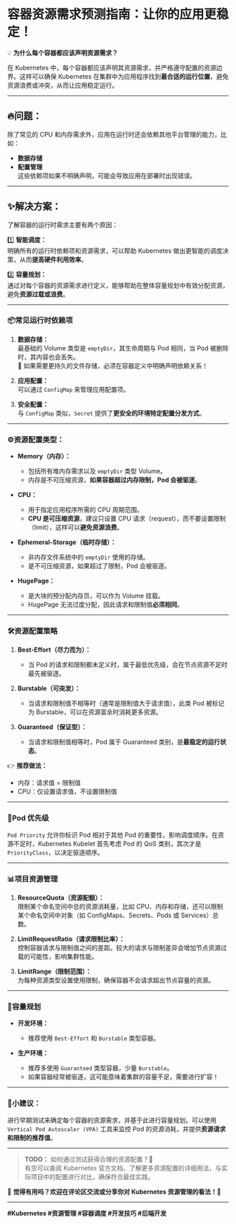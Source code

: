 # **容器资源需求预测指南：让你的应用更稳定！**

💡 **为什么每个容器都应该声明资源需求？**

在 Kubernetes 中，每个容器都应该声明其资源需求，并严格遵守配置的资源边界。这样可以确保 Kubernetes 在集群中为应用程序找到**最合适的运行位置**，避免资源浪费或冲突，从而让应用稳定运行。

---

## **🔥问题：**

除了常见的 CPU 和内存需求外，应用在运行时还会依赖其他平台管理的能力，比如：  
- **数据存储**
- **配置管理**  
这些依赖项如果不明确声明，可能会导致应用在部署时出现错误。

---

## **✨解决方案：**

了解容器的运行时需求主要有两个原因：

1️⃣ **智能调度：**  
明确所有的运行时依赖项和资源需求，可以帮助 Kubernetes 做出更智能的调度决策，从而**提高硬件利用效率**。

2️⃣ **容量规划：**  
通过对每个容器的资源需求进行定义，能够帮助在整体容量规划中有效分配资源，避免**资源过载或浪费**。

---

### **📦常见运行时依赖项**

1. **数据存储：**  
最基础的 Volume 类型是 `emptyDir`，其生命周期与 Pod 相同，当 Pod 被删除时，其内容也会丢失。  
📌 如果需要更持久的文件存储，必须在容器定义中明确声明依赖关系！

2. **应用配置：**  
可以通过 `ConfigMap` 来管理应用配置项。

3. **安全配置：**  
与 `ConfigMap` 类似，`Secret` 提供了**更安全的环境特定配置分发方式**。

---

### **⚙️资源配置类型：**

- **Memory（内存）：**  
  - 包括所有堆内存需求以及 `emptyDir` 类型 Volume。  
  - 内存是不可压缩资源，**如果容器超过内存限制，Pod 会被驱逐**。

- **CPU：**  
  - 用于指定应用程序所需的 CPU 周期范围。  
  - **CPU 是可压缩资源**，建议只设置 CPU 请求（request），而不要设置限制（limit），这样可以**避免资源浪费**。

- **Ephemeral-Storage（临时存储）：**  
  - 非内存文件系统中的 `emptyDir` 使用的存储。  
  - 是不可压缩资源，如果超过了限制，Pod 会被驱逐。

- **HugePage：**  
  - 是大块的预分配内存页，可以作为 Volume 挂载。  
  - HugePage 无法过度分配，因此请求和限制值**必须相同**。

---

### **🛠️资源配置策略**

1. **Best-Effort（尽力而为）：**  
   - 当 Pod 的请求和限制都未定义时，属于最低优先级，会在节点资源不足时最先被驱逐。

2. **Burstable（可突发）：**  
   - 当请求和限制值不相等时（通常是限制值大于请求值），此类 Pod 被标记为 Burstable，可以在资源富余时消耗更多资源。

3. **Guaranteed（保证型）：**  
   - 当请求和限制值相等时，Pod 属于 Guaranteed 类别，是**最稳定的运行状态**。

👉 **推荐做法：**  
- 内存：请求值 = 限制值  
- CPU：仅设置请求值，不设置限制值

---

### **🚀Pod 优先级**

`Pod Priority` 允许你标识 Pod 相对于其他 Pod 的重要性，影响调度顺序。在资源不足时，Kubernetes Kubelet 首先考虑 Pod 的 QoS 类别，其次才是 `PriorityClass`，以决定驱逐顺序。

---

### **📊项目资源管理**

1. **ResourceQuota（资源配额）：**  
   限制某个命名空间中总的资源消耗量，比如 CPU、内存和存储，还可以限制某个命名空间中对象（如 ConfigMaps、Secrets、Pods 或 Services）总数。

2. **LimitRequestRatio（请求限制比率）：**  
   控制容器请求与限制值之间的差距。较大的请求与限制差异会增加节点资源过载的可能性，影响集群性能。

3. **LimitRange（限制范围）：**  
   为每种资源类型设置使用限制，确保容器不会请求超出节点容量的资源。

---

### **📝容量规划**

- **开发环境：**  
  - 推荐使用 `Best-Effort` 和 `Burstable` 类型容器。

- **生产环境：**  
  - 推荐多使用 `Guaranteed` 类型容器，少量 `Burstable`。  
  - 如果容器经常被驱逐，这可能意味着集群的容量不足，需要进行扩容！

---

### **🌟小建议：**

进行早期测试来确定每个容器的资源需求，并基于此进行容量规划。可以使用 `Vertical Pod Autoscaler (VPA)` 工具来监控 Pod 的资源消耗，并提供**资源请求和限制的推荐值**。

---

> **TODO：** 如何通过测试获得合理的资源配置？🤔  
> 有空可以查阅 Kubernetes 官方文档，了解更多资源配置的详细用法，与实际项目中的配置进行对比，确保符合最佳实践。

🙋 **觉得有用吗？欢迎在评论区交流或分享你对 Kubernetes 资源管理的看法！💬**

---

**#Kubernetes #资源管理 #容器调度 #开发技巧 #后端开发**